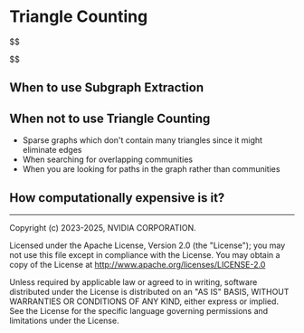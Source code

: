 # Triangle Counting




$$

$$




## When to use Subgraph Extraction


## When not to use Triangle Counting
* Sparse graphs which don't contain many triangles since it might eliminate edges
* When searching for overlapping communities
* When you are looking for paths in the graph rather than communities

## How computationally expensive is it?


___
Copyright (c) 2023-2025, NVIDIA CORPORATION.

Licensed under the Apache License, Version 2.0 (the "License");  you may not use this file except in compliance with the License. You may obtain a copy of the License at http://www.apache.org/licenses/LICENSE-2.0

Unless required by applicable law or agreed to in writing, software distributed under the License is distributed on an "AS IS" BASIS, WITHOUT WARRANTIES OR CONDITIONS OF ANY KIND, either express or implied. See the License for the specific language governing permissions and limitations under the License.
